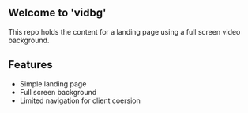 ## Welcome to 'vidbg' 
This repo holds the content for a landing page using a full screen video background. 

## Features

- Simple landing page
- Full screen background
- Limited navigation for client coersion


